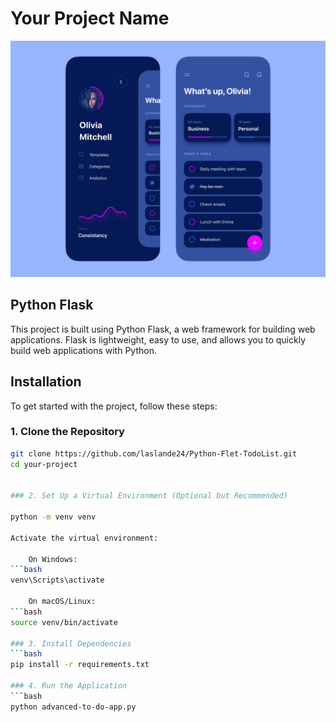 # Your Project Name

![Project UI](./assets/images/ui.png)

## Python Flask

This project is built using Python Flask, a web framework for building web applications. Flask is lightweight, easy to use, and allows you to quickly build web applications with Python.

## Installation

To get started with the project, follow these steps:

### 1. Clone the Repository

```bash
git clone https://github.com/laslande24/Python-Flet-TodoList.git
cd your-project


### 2. Set Up a Virtual Environment (Optional but Recommended)

python -m venv venv

Activate the virtual environment:

    On Windows:
```bash
venv\Scripts\activate

    On macOS/Linux:
```bash
source venv/bin/activate

### 3. Install Dependencies
```bash
pip install -r requirements.txt

### 4. Run the Application
```bash
python advanced-to-do-app.py
